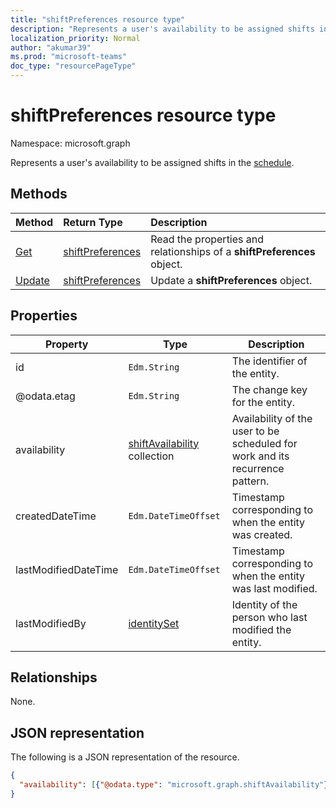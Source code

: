 ```yaml
---
title: "shiftPreferences resource type"
description: "Represents a user's availability to be assigned shifts in the schedule."
localization_priority: Normal
author: "akumar39"
ms.prod: "microsoft-teams"
doc_type: "resourcePageType"
---
```


# shiftPreferences resource type

Namespace: microsoft.graph

Represents a user's availability to be assigned shifts in the [schedule](schedule.md).

## Methods

| Method       | Return Type | Description |
|:-------------|:------------|:------------|
| [Get](../api/shiftpreferences-get.md) | [shiftPreferences](shiftpreferences.md) | Read the properties and relationships of a **shiftPreferences** object. |
| [Update](../api/shiftpreferences-put.md) | [shiftPreferences](shiftpreferences.md) | Update a **shiftPreferences** object. |

## Properties

|Property          |Type           |Description                                                                                                                                      |
|--------------|---------------|-------------------------------------------------------------------------------------------------------------------------------------------------|
| id | `Edm.String` | The identifier of the entity. |
| @odata.etag | `Edm.String` | The change key for the entity. |
| availability | [shiftAvailability](shiftavailability.md) collection | Availability of the user to be scheduled for work and its recurrence pattern. |
| createdDateTime | `Edm.DateTimeOffset` | Timestamp corresponding to when the entity was created. |
| lastModifiedDateTime | `Edm.DateTimeOffset` | Timestamp corresponding to when the entity was last modified. |
| lastModifiedBy | [identitySet](identityset.md) | Identity of the person who last modified the entity. |

## Relationships

None.

## JSON representation

The following is a JSON representation of the resource.

<!-- {
  "blockType": "resource",
  "optionalProperties": [

  ],
  "@odata.type": "microsoft.graph.shiftPreferences",
  "baseType": "microsoft.graph.changeTrackedEntity"
}-->

```json
{
  "availability": [{"@odata.type": "microsoft.graph.shiftAvailability"}]
}
```

<!-- uuid: 16cd6b66-4b1a-43a1-adaf-3a886856ed98
2019-02-04 14:57:30 UTC -->
<!-- {
  "type": "#page.annotation",
  "description": "shiftPreferences resource",
  "keywords": "",
  "section": "documentation",
  "tocPath": ""
}-->

